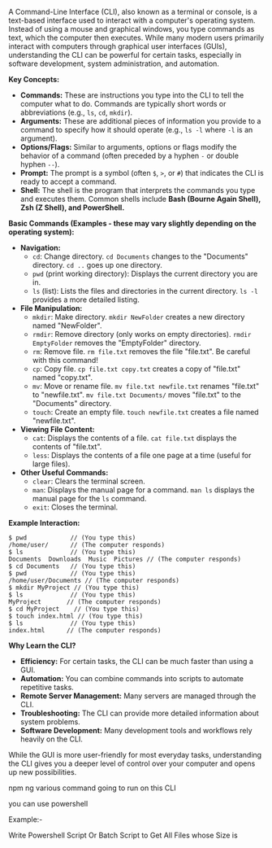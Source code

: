 
A Command-Line Interface (CLI), also known as a terminal or console, is a text-based interface used to interact with a computer's operating system. Instead of using a mouse and graphical windows, you type commands as text, which the computer then executes. While many modern users primarily interact with computers through graphical user interfaces (GUIs), understanding the CLI can be powerful for certain tasks, especially in software development, system administration, and automation.

**Key Concepts:**

- **Commands:** These are instructions you type into the CLI to tell the computer what to do. Commands are typically short words or abbreviations (e.g., `ls`, `cd`, `mkdir`).
- **Arguments:** These are additional pieces of information you provide to a command to specify how it should operate (e.g., `ls -l` where `-l` is an argument).
- **Options/Flags:** Similar to arguments, options or flags modify the behavior of a command (often preceded by a hyphen `-` or double hyphen `--`).
- **Prompt:** The prompt is a symbol (often `$`, `>`, or `#`) that indicates the CLI is ready to accept a command.
- **Shell:** The shell is the program that interprets the commands you type and executes them. Common shells include **Bash (Bourne Again Shell), Zsh (Z Shell), and PowerShell.**

**Basic Commands (Examples - these may vary slightly depending on the operating system):**

- **Navigation:**
    - `cd`: Change directory. `cd Documents` changes to the "Documents" directory. `cd ..` goes up one directory.
    - `pwd` (print working directory): Displays the current directory you are in.
    - `ls` (list): Lists the files and directories in the current directory. `ls -l` provides a more detailed listing.
- **File Manipulation:**
    - `mkdir`: Make directory. `mkdir NewFolder` creates a new directory named "NewFolder".
    - `rmdir`: Remove directory (only works on empty directories). `rmdir EmptyFolder` removes the "EmptyFolder" directory.
    - `rm`: Remove file. `rm file.txt` removes the file "file.txt". Be careful with this command!
    - `cp`: Copy file. `cp file.txt copy.txt` creates a copy of "file.txt" named "copy.txt".
    - `mv`: Move or rename file. `mv file.txt newfile.txt` renames "file.txt" to "newfile.txt". `mv file.txt Documents/` moves "file.txt" to the "Documents" directory.
    - `touch`: Create an empty file. `touch newfile.txt` creates a file named "newfile.txt".
- **Viewing File Content:**
    - `cat`: Displays the contents of a file. `cat file.txt` displays the contents of "file.txt".
    - `less`: Displays the contents of a file one page at a time (useful for large files).
- **Other Useful Commands:**
    - `clear`: Clears the terminal screen.
    - `man`: Displays the manual page for a command. `man ls` displays the manual page for the `ls` command.
    - `exit`: Closes the terminal.

**Example Interaction:**

```
$ pwd            // (You type this)
/home/user/      // (The computer responds)
$ ls             // (You type this)
Documents  Downloads  Music  Pictures // (The computer responds)
$ cd Documents   // (You type this)
$ pwd            // (You type this)
/home/user/Documents // (The computer responds)
$ mkdir MyProject // (You type this)
$ ls             // (You type this)
MyProject       // (The computer responds)
$ cd MyProject    // (You type this)
$ touch index.html // (You type this)
$ ls             // (You type this)
index.html      // (The computer responds)
```

**Why Learn the CLI?**

- **Efficiency:** For certain tasks, the CLI can be much faster than using a GUI.
- **Automation:** You can combine commands into scripts to automate repetitive tasks.
- **Remote Server Management:** Many servers are managed through the CLI.
- **Troubleshooting:** The CLI can provide more detailed information about system problems.
- **Software Development:** Many development tools and workflows rely heavily on the CLI.

While the GUI is more user-friendly for most everyday tasks, understanding the CLI gives you a deeper level of control over your computer and opens up new possibilities.


npm
ng 
various command going to run on this CLI

you can use powershell 

Example:-

Write Powershell Script Or Batch Script to Get All Files whose Size is 